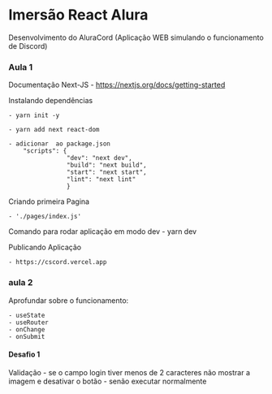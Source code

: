 # Imersão React Alura

Desenvolvimento do AluraCord
    (Aplicação WEB simulando o funcionamento de Discord)
### Aula 1
Documentação Next-JS
    - https://nextjs.org/docs/getting-started

Instalando dependências 

    - yarn init -y

    - yarn add next react-dom

    - adicionar  ao package.json 
        "scripts": {
                    "dev": "next dev",
                    "build": "next build",
                    "start": "next start",
                    "lint": "next lint"
                    }

Criando primeira Pagina

    - './pages/index.js'

Comando para rodar aplicação em modo dev
    - yarn dev


Publicando Aplicação 

    - https://cscord.vercel.app

### aula 2

Aprofundar sobre o funcionamento: 

    - useState 
    - useRouter
    - onChange
    - onSubmit

#### Desafio 1
 Validação 
    - se o campo login tiver menos de 2 caracteres
        não mostrar a imagem e desativar o botão 
    - senão 
        executar normalmente 
